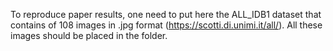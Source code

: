 To reproduce paper results, one need to put here the ALL_IDB1 dataset that contains of 108 images in .jpg format (https://scotti.di.unimi.it/all/).
All these images should be placed in the folder.
